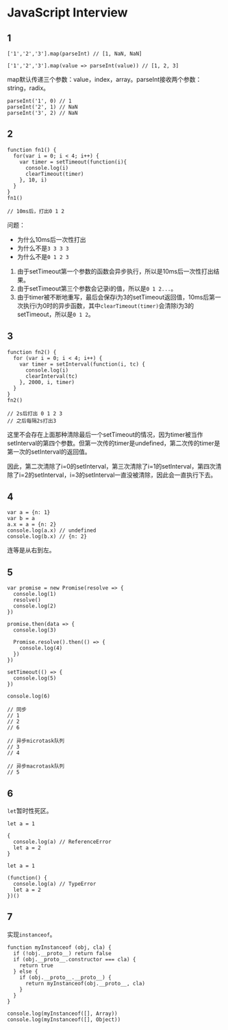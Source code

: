 # JavaScript Interview

## 1

    ['1','2','3'].map(parseInt) // [1, NaN, NaN]
    
    ['1','2','3'].map(value => parseInt(value)) // [1, 2, 3]
    
map默认传递三个参数：value，index，array。parseInt接收两个参数：string，radix。

    parseInt('1', 0) // 1
    parseInt('2', 1) // NaN
    parseInt('3', 2) // NaN
    

## 2

    function fn1() {
      for(var i = 0; i < 4; i++) {
        var timer = setTimeout(function(i){
          console.log(i)
          clearTimeout(timer)
        }, 10, i)
      }
    }
    fn1()
    
    // 10ms后，打出0 1 2
    
问题：
* 为什么10ms后一次性打出
* 为什么不是`3 3 3 3`
* 为什么不是`0 1 2 3`


1. 由于setTimeout第一个参数的函数会异步执行，所以是10ms后一次性打出结果。
2. 由于setTimeout第三个参数会记录i的值，所以是`0 1 2...`。
3. 由于timer被不断地重写，最后会保存i为3的setTimeout返回值，10ms后第一次执行i为0时的异步函数，其中`clearTimeout(timer)`会清除i为3的setTimeout，所以是`0 1 2`。


## 3

    function fn2() {
      for (var i = 0; i < 4; i++) {
        var timer = setInterval(function(i, tc) {
          console.log(i)
          clearInterval(tc)
        }, 2000, i, timer)
      }
    }
    fn2()
    
    // 2s后打出 0 1 2 3
    // 之后每隔2s打出3
    
这里不会存在上面那种清除最后一个setTimeout的情况，因为timer被当作setInterval的第四个参数。但第一次传的timer是undefined，第二次传的timer是第一次的setInterval的返回值。

因此，第二次清除了i=0的setInterval，第三次清除了i=1的setInterval，第四次清除了i=2的setInterval，i=3的setInterval一直没被清除，因此会一直执行下去。

## 4

    var a = {n: 1}
    var b = a
    a.x = a = {n: 2}
    console.log(a.x) // undefined
    console.log(b.x) // {n: 2}
    
连等是从右到左。

## 5

```
var promise = new Promise(resolve => {
  console.log(1)
  resolve()
  console.log(2)
})

promise.then(data => {
  console.log(3)

  Promise.resolve().then(() => {
    console.log(4)
  })
})

setTimeout(() => {
  console.log(5)
})

console.log(6)

// 同步
// 1
// 2
// 6

// 异步microtask队列
// 3
// 4

// 异步macrotask队列
// 5

```

## 6

`let`暂时性死区。

```
let a = 1

{
  console.log(a) // ReferenceError
  let a = 2
}
```

```
let a = 1

(function() {
  console.log(a) // TypeError
  let a = 2
})()

```

## 7

实现`instanceof`。

```
function myInstanceof (obj, cla) {
  if (!obj.__proto__) return false
  if (obj.__proto__.constructor === cla) {
    return true
  } else {
    if (obj.__proto__.__proto__) {
      return myInstanceof(obj.__proto__, cla)
    }
  }
}

console.log(myInstanceof([], Array))
console.log(myInstanceof([], Object))
```